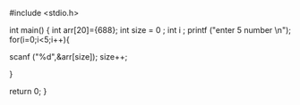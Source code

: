 #include <stdio.h>

int main()
{
int arr[20]={688};
int size = 0 ;
int i ;
printf ("enter 5 number \n");
for(i=0;i<5;i++){


scanf ("%d",&arr[size]);
    size++;
    
    
    
    
}


 return 0;
}
